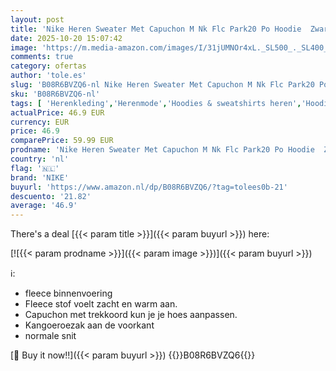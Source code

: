 ```yaml
---
layout: post
title: 'Nike Heren Sweater Met Capuchon M Nk Flc Park20 Po Hoodie  Zwart/Wit/Wit  CW6894-010  L'
date: 2025-10-20 15:07:42
image: 'https://m.media-amazon.com/images/I/31jUMNOr4xL._SL500_._SL400_.jpg'
comments: true
category: ofertas
author: 'tole.es'
slug: 'B08R6BVZQ6-nl Nike Heren Sweater Met Capuchon M Nk Flc Park20 Po Hoodie...'
sku: 'B08R6BVZQ6-nl'
tags: [ 'Herenkleding','Herenmode','Hoodies & sweatshirts heren','Hoodies heren','Kleding, schoenen & sieraden','Kleding, schoenen en sieraden','nike','🇳🇱', ]
actualPrice: 46.9 EUR
currency: EUR
price: 46.9
comparePrice: 59.99 EUR
prodname: 'Nike Heren Sweater Met Capuchon M Nk Flc Park20 Po Hoodie  Zwart/Wit/Wit  CW6894-010  L'
country: 'nl'
flag: '🇳🇱'
brand: 'NIKE'
buyurl: 'https://www.amazon.nl/dp/B08R6BVZQ6/?tag=tolees0b-21'
descuento: '21.82'
average: '46.9'
---
```


There's a deal [{{< param title >}}]({{< param buyurl >}})  here:

[![{{< param prodname >}}]({{< param image >}})]({{< param buyurl >}})

ℹ️:

- fleece binnenvoering
- Fleece stof voelt zacht en warm aan.
- Capuchon met trekkoord kun je je hoes aanpassen.
- Kangoeroezak aan de voorkant
- normale snit

[🛒 Buy it now!!]({{< param buyurl >}})
{{<world>}}B08R6BVZQ6{{</world>}}
